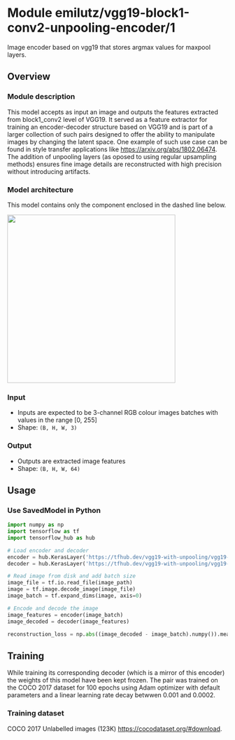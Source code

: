 # Module emilutz/vgg19-block1-conv2-unpooling-encoder/1

Image encoder based on vgg19 that stores argmax values for maxpool layers.

<!-- asset-path: https://storage.googleapis.com/vgg19-with-unpooling/vgg19_block1_conv2/encoder.tar.gz -->
<!-- module-type: image-feature-vector -->
<!-- fine-tunable: true -->
<!-- dataset: COCO 2017 -->
<!-- format: saved_model_2 -->
<!-- license: MIT -->

## Overview

### Module description

This model accepts as input an image and outputs the features extracted from block1_conv2 level of VGG19. It served as a feature extractor for training an encoder-decoder structure based on VGG19 and is part of a larger collection of such pairs designed to offer the ability to manipulate images by changing the latent space. One example of such use case can be found in style transfer applications like https://arxiv.org/abs/1802.06474. The addition of unpooling layers (as oposed to using regular upsampling methods) ensures fine image details are reconstructed with high precision without introducing artifacts.

### Model architecture

This model contains only the component enclosed in the dashed line below.

<img src="https://storage.googleapis.com/vgg19-with-unpooling/vgg19_block1_conv2/encoder.png" height="384">

### Input

*   Inputs are expected to be 3-channel RGB colour images batches with values in the range [0, 255]
*   Shape: `(B, H, W, 3)`

### Output

*   Outputs are extracted image features 
*   Shape: `(B, H, W, 64)`

## Usage

### Use SavedModel in Python

```python
import numpy as np
import tensorflow as tf
import tensorflow_hub as hub

# Load encoder and decoder
encoder = hub.KerasLayer('https://tfhub.dev/vgg19-with-unpooling/vgg19-block1-conv2/encoder/1') # this model
decoder = hub.KerasLayer('https://tfhub.dev/vgg19-with-unpooling/vgg19-block1-conv2/decoder/1') # external model

# Read image from disk and add batch size
image_file = tf.io.read_file(image_path)
image = tf.image.decode_image(image_file)
image_batch = tf.expand_dims(image, axis=0)

# Encode and decode the image
image_features = encoder(image_batch)
image_decoded = decoder(image_features)

reconstruction_loss = np.abs((image_decoded - image_batch).numpy()).mean()
```

## Training

While training its corresponding decoder (which is a mirror of this encoder) the weights of this model have been kept frozen. The pair was trained on the COCO 2017 dataset for 100 epochs using Adam optimizer with default parameters and a linear learning rate decay betwwen 0.001 and 0.0002.

### Training dataset

COCO 2017 Unlabelled images (123K) https://cocodataset.org/#download.
